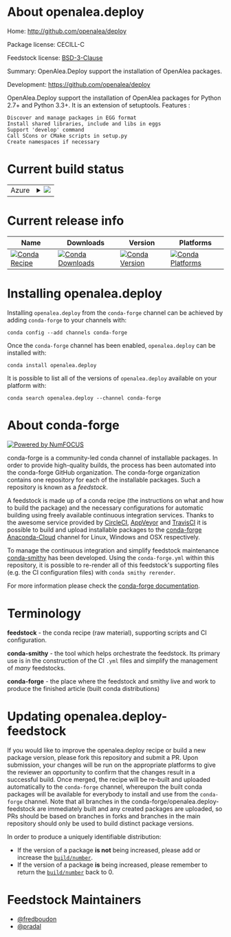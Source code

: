 About openalea.deploy
=====================

Home: http://github.com/openalea/deploy

Package license: CECILL-C

Feedstock license: [BSD-3-Clause](https://github.com/conda-forge/openalea.deploy-feedstock/blob/master/LICENSE.txt)

Summary: OpenAlea.Deploy support the installation of OpenAlea packages.

Development: https://github.com/openalea/deploy

OpenAlea.Deploy support the installation of OpenAlea packages for Python 2.7+ and
Python 3.3+. It is an extension of setuptools.
Features :

    Discover and manage packages in EGG format
    Install shared libraries, include and libs in eggs
    Support 'develop' command
    Call SCons or CMake scripts in setup.py
    Create namespaces if necessary


Current build status
====================


<table>
    
  <tr>
    <td>Azure</td>
    <td>
      <details>
        <summary>
          <a href="https://dev.azure.com/conda-forge/feedstock-builds/_build/latest?definitionId=8700&branchName=master">
            <img src="https://dev.azure.com/conda-forge/feedstock-builds/_apis/build/status/openalea.deploy-feedstock?branchName=master">
          </a>
        </summary>
        <table>
          <thead><tr><th>Variant</th><th>Status</th></tr></thead>
          <tbody><tr>
              <td>linux_64_python3.6.____73_pypy</td>
              <td>
                <a href="https://dev.azure.com/conda-forge/feedstock-builds/_build/latest?definitionId=8700&branchName=master">
                  <img src="https://dev.azure.com/conda-forge/feedstock-builds/_apis/build/status/openalea.deploy-feedstock?branchName=master&jobName=linux&configuration=linux_64_python3.6.____73_pypy" alt="variant">
                </a>
              </td>
            </tr><tr>
              <td>linux_64_python3.6.____cpython</td>
              <td>
                <a href="https://dev.azure.com/conda-forge/feedstock-builds/_build/latest?definitionId=8700&branchName=master">
                  <img src="https://dev.azure.com/conda-forge/feedstock-builds/_apis/build/status/openalea.deploy-feedstock?branchName=master&jobName=linux&configuration=linux_64_python3.6.____cpython" alt="variant">
                </a>
              </td>
            </tr><tr>
              <td>linux_64_python3.7.____73_pypy</td>
              <td>
                <a href="https://dev.azure.com/conda-forge/feedstock-builds/_build/latest?definitionId=8700&branchName=master">
                  <img src="https://dev.azure.com/conda-forge/feedstock-builds/_apis/build/status/openalea.deploy-feedstock?branchName=master&jobName=linux&configuration=linux_64_python3.7.____73_pypy" alt="variant">
                </a>
              </td>
            </tr><tr>
              <td>linux_64_python3.7.____cpython</td>
              <td>
                <a href="https://dev.azure.com/conda-forge/feedstock-builds/_build/latest?definitionId=8700&branchName=master">
                  <img src="https://dev.azure.com/conda-forge/feedstock-builds/_apis/build/status/openalea.deploy-feedstock?branchName=master&jobName=linux&configuration=linux_64_python3.7.____cpython" alt="variant">
                </a>
              </td>
            </tr><tr>
              <td>linux_64_python3.8.____cpython</td>
              <td>
                <a href="https://dev.azure.com/conda-forge/feedstock-builds/_build/latest?definitionId=8700&branchName=master">
                  <img src="https://dev.azure.com/conda-forge/feedstock-builds/_apis/build/status/openalea.deploy-feedstock?branchName=master&jobName=linux&configuration=linux_64_python3.8.____cpython" alt="variant">
                </a>
              </td>
            </tr><tr>
              <td>linux_64_python3.9.____cpython</td>
              <td>
                <a href="https://dev.azure.com/conda-forge/feedstock-builds/_build/latest?definitionId=8700&branchName=master">
                  <img src="https://dev.azure.com/conda-forge/feedstock-builds/_apis/build/status/openalea.deploy-feedstock?branchName=master&jobName=linux&configuration=linux_64_python3.9.____cpython" alt="variant">
                </a>
              </td>
            </tr><tr>
              <td>osx_64_python3.6.____73_pypy</td>
              <td>
                <a href="https://dev.azure.com/conda-forge/feedstock-builds/_build/latest?definitionId=8700&branchName=master">
                  <img src="https://dev.azure.com/conda-forge/feedstock-builds/_apis/build/status/openalea.deploy-feedstock?branchName=master&jobName=osx&configuration=osx_64_python3.6.____73_pypy" alt="variant">
                </a>
              </td>
            </tr><tr>
              <td>osx_64_python3.6.____cpython</td>
              <td>
                <a href="https://dev.azure.com/conda-forge/feedstock-builds/_build/latest?definitionId=8700&branchName=master">
                  <img src="https://dev.azure.com/conda-forge/feedstock-builds/_apis/build/status/openalea.deploy-feedstock?branchName=master&jobName=osx&configuration=osx_64_python3.6.____cpython" alt="variant">
                </a>
              </td>
            </tr><tr>
              <td>osx_64_python3.7.____73_pypy</td>
              <td>
                <a href="https://dev.azure.com/conda-forge/feedstock-builds/_build/latest?definitionId=8700&branchName=master">
                  <img src="https://dev.azure.com/conda-forge/feedstock-builds/_apis/build/status/openalea.deploy-feedstock?branchName=master&jobName=osx&configuration=osx_64_python3.7.____73_pypy" alt="variant">
                </a>
              </td>
            </tr><tr>
              <td>osx_64_python3.7.____cpython</td>
              <td>
                <a href="https://dev.azure.com/conda-forge/feedstock-builds/_build/latest?definitionId=8700&branchName=master">
                  <img src="https://dev.azure.com/conda-forge/feedstock-builds/_apis/build/status/openalea.deploy-feedstock?branchName=master&jobName=osx&configuration=osx_64_python3.7.____cpython" alt="variant">
                </a>
              </td>
            </tr><tr>
              <td>osx_64_python3.8.____cpython</td>
              <td>
                <a href="https://dev.azure.com/conda-forge/feedstock-builds/_build/latest?definitionId=8700&branchName=master">
                  <img src="https://dev.azure.com/conda-forge/feedstock-builds/_apis/build/status/openalea.deploy-feedstock?branchName=master&jobName=osx&configuration=osx_64_python3.8.____cpython" alt="variant">
                </a>
              </td>
            </tr><tr>
              <td>osx_64_python3.9.____cpython</td>
              <td>
                <a href="https://dev.azure.com/conda-forge/feedstock-builds/_build/latest?definitionId=8700&branchName=master">
                  <img src="https://dev.azure.com/conda-forge/feedstock-builds/_apis/build/status/openalea.deploy-feedstock?branchName=master&jobName=osx&configuration=osx_64_python3.9.____cpython" alt="variant">
                </a>
              </td>
            </tr><tr>
              <td>win_64_python3.6.____cpython</td>
              <td>
                <a href="https://dev.azure.com/conda-forge/feedstock-builds/_build/latest?definitionId=8700&branchName=master">
                  <img src="https://dev.azure.com/conda-forge/feedstock-builds/_apis/build/status/openalea.deploy-feedstock?branchName=master&jobName=win&configuration=win_64_python3.6.____cpython" alt="variant">
                </a>
              </td>
            </tr><tr>
              <td>win_64_python3.7.____cpython</td>
              <td>
                <a href="https://dev.azure.com/conda-forge/feedstock-builds/_build/latest?definitionId=8700&branchName=master">
                  <img src="https://dev.azure.com/conda-forge/feedstock-builds/_apis/build/status/openalea.deploy-feedstock?branchName=master&jobName=win&configuration=win_64_python3.7.____cpython" alt="variant">
                </a>
              </td>
            </tr><tr>
              <td>win_64_python3.8.____cpython</td>
              <td>
                <a href="https://dev.azure.com/conda-forge/feedstock-builds/_build/latest?definitionId=8700&branchName=master">
                  <img src="https://dev.azure.com/conda-forge/feedstock-builds/_apis/build/status/openalea.deploy-feedstock?branchName=master&jobName=win&configuration=win_64_python3.8.____cpython" alt="variant">
                </a>
              </td>
            </tr><tr>
              <td>win_64_python3.9.____cpython</td>
              <td>
                <a href="https://dev.azure.com/conda-forge/feedstock-builds/_build/latest?definitionId=8700&branchName=master">
                  <img src="https://dev.azure.com/conda-forge/feedstock-builds/_apis/build/status/openalea.deploy-feedstock?branchName=master&jobName=win&configuration=win_64_python3.9.____cpython" alt="variant">
                </a>
              </td>
            </tr>
          </tbody>
        </table>
      </details>
    </td>
  </tr>
</table>

Current release info
====================

| Name | Downloads | Version | Platforms |
| --- | --- | --- | --- |
| [![Conda Recipe](https://img.shields.io/badge/recipe-openalea.deploy-green.svg)](https://anaconda.org/conda-forge/openalea.deploy) | [![Conda Downloads](https://img.shields.io/conda/dn/conda-forge/openalea.deploy.svg)](https://anaconda.org/conda-forge/openalea.deploy) | [![Conda Version](https://img.shields.io/conda/vn/conda-forge/openalea.deploy.svg)](https://anaconda.org/conda-forge/openalea.deploy) | [![Conda Platforms](https://img.shields.io/conda/pn/conda-forge/openalea.deploy.svg)](https://anaconda.org/conda-forge/openalea.deploy) |

Installing openalea.deploy
==========================

Installing `openalea.deploy` from the `conda-forge` channel can be achieved by adding `conda-forge` to your channels with:

```
conda config --add channels conda-forge
```

Once the `conda-forge` channel has been enabled, `openalea.deploy` can be installed with:

```
conda install openalea.deploy
```

It is possible to list all of the versions of `openalea.deploy` available on your platform with:

```
conda search openalea.deploy --channel conda-forge
```


About conda-forge
=================

[![Powered by NumFOCUS](https://img.shields.io/badge/powered%20by-NumFOCUS-orange.svg?style=flat&colorA=E1523D&colorB=007D8A)](http://numfocus.org)

conda-forge is a community-led conda channel of installable packages.
In order to provide high-quality builds, the process has been automated into the
conda-forge GitHub organization. The conda-forge organization contains one repository
for each of the installable packages. Such a repository is known as a *feedstock*.

A feedstock is made up of a conda recipe (the instructions on what and how to build
the package) and the necessary configurations for automatic building using freely
available continuous integration services. Thanks to the awesome service provided by
[CircleCI](https://circleci.com/), [AppVeyor](https://www.appveyor.com/)
and [TravisCI](https://travis-ci.com/) it is possible to build and upload installable
packages to the [conda-forge](https://anaconda.org/conda-forge)
[Anaconda-Cloud](https://anaconda.org/) channel for Linux, Windows and OSX respectively.

To manage the continuous integration and simplify feedstock maintenance
[conda-smithy](https://github.com/conda-forge/conda-smithy) has been developed.
Using the ``conda-forge.yml`` within this repository, it is possible to re-render all of
this feedstock's supporting files (e.g. the CI configuration files) with ``conda smithy rerender``.

For more information please check the [conda-forge documentation](https://conda-forge.org/docs/).

Terminology
===========

**feedstock** - the conda recipe (raw material), supporting scripts and CI configuration.

**conda-smithy** - the tool which helps orchestrate the feedstock.
                   Its primary use is in the construction of the CI ``.yml`` files
                   and simplify the management of *many* feedstocks.

**conda-forge** - the place where the feedstock and smithy live and work to
                  produce the finished article (built conda distributions)


Updating openalea.deploy-feedstock
==================================

If you would like to improve the openalea.deploy recipe or build a new
package version, please fork this repository and submit a PR. Upon submission,
your changes will be run on the appropriate platforms to give the reviewer an
opportunity to confirm that the changes result in a successful build. Once
merged, the recipe will be re-built and uploaded automatically to the
`conda-forge` channel, whereupon the built conda packages will be available for
everybody to install and use from the `conda-forge` channel.
Note that all branches in the conda-forge/openalea.deploy-feedstock are
immediately built and any created packages are uploaded, so PRs should be based
on branches in forks and branches in the main repository should only be used to
build distinct package versions.

In order to produce a uniquely identifiable distribution:
 * If the version of a package **is not** being increased, please add or increase
   the [``build/number``](https://conda.io/docs/user-guide/tasks/build-packages/define-metadata.html#build-number-and-string).
 * If the version of a package **is** being increased, please remember to return
   the [``build/number``](https://conda.io/docs/user-guide/tasks/build-packages/define-metadata.html#build-number-and-string)
   back to 0.

Feedstock Maintainers
=====================

* [@fredboudon](https://github.com/fredboudon/)
* [@pradal](https://github.com/pradal/)

